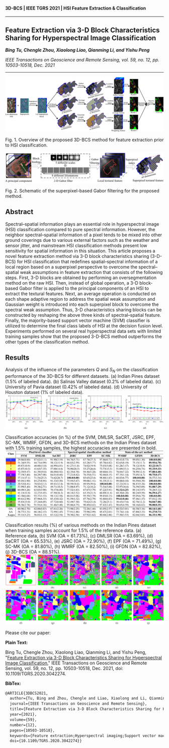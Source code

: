 #### 3D-BCS | IEEE TGRS 2021 | HSI Feature Extraction & Classification
---
## Feature Extraction via 3-D Block Characteristics Sharing for Hyperspectral Image Classification

***Bing Tu, Chengle Zhou, Xiaolong Liao, Qianming Li, and Yishu Peng***

*IEEE Transactions on Geoscience and Remote Sensing, vol. 59, no. 12, pp. 10503-10518, Dec. 2021*

---

![framework](https://github.com/chengle-zhou/MY-IMAGE/blob/5013b34ffbe56331ded9688d8c9c5122c5ff5ffb/3D-BCS/framework.png)

Fig. 1. Overview of the proposed 3D-BCS method for feature extraction prior to HSI classification.

![subfig1](https://github.com/chengle-zhou/MY-IMAGE/blob/5013b34ffbe56331ded9688d8c9c5122c5ff5ffb/3D-BCS/subfig1.png)

Fig. 2. Schematic of the superpixel-based Gabor filtering for the proposed method.


## Abstract

Spectral–spatial information plays an essential role in hyperspectral image (HSI) classification compared to pure spectral information. However, the neighbor spectral–spatial information of a pixel tends to be mixed into other ground coverings due to various external factors such as the weather and sensor jitter, and mainstream HSI classification methods present low sensitivity for spatial information in this situation. This article proposes a novel feature extraction method via 3-D block characteristics sharing (3-D-BCS) for HSI classification that redefines spatial–spectral information of a local region based on a superpixel perspective to overcome the spectral–spatial weak assumptions in feature extraction that consists of the following steps. First, 3-D blocks are obtained by performing an oversegmentation method on the raw HSI. Then, instead of global operation, a 3-D block-based Gabor filter is applied to the principal components of an HSI to extract the textural features. Next, an average operation is conducted on each shape adaptive region to address the spatial weak assumption and Gaussian weight is introduced into each superpixel block to overcome the spectral weak assumption. Thus, 3-D characteristics sharing blocks can be constructed by reshaping the above three kinds of spectral–spatial feature. Finally, the majority-based support vector machine (SVM) classifier is utilized to determine the final class labels of HSI at the decision fusion level. Experiments performed on several real hyperspectral data sets with limited training samples show that the proposed 3-D-BCS method outperforms the other types of the classification method.

## Results
Analysis of the influence of the parameters $Q$ and $S_N$ on the classification performance of the 3D-BCS for different datasets. (a) Indian Pines dataset (1.5\% of labeled data). (b) Salinas Valley dataset (0.2\% of labeled data). (c) University of Pavia dataset (0.42\% of labeled data). (d) University of Houston dataset (1\% of labeled data).
![result1](https://github.com/chengle-zhou/MY-IMAGE/blob/5013b34ffbe56331ded9688d8c9c5122c5ff5ffb/3D-BCS/result1.png)

Classification accuracies (in \%) of the SVM, DMLSR, SaCRT, JSRC, EPF, SC-MK, WMRF, GFDN, and 3D-BCS methods on the Indian Pines dataset with 1.5\% training samples, the highest accuracies are presented in bold.
![table1](https://github.com/chengle-zhou/MY-IMAGE/blob/5013b34ffbe56331ded9688d8c9c5122c5ff5ffb/3D-BCS/table1.png)

Classification results (\%) of various methods on the Indian Pines dataset when training samples account for 1.5\% of the reference data. (a) Reference data, (b) SVM (OA = 61.73\%), (c) DMLSR (OA = 63.69\%), (d) SaCRT (OA = 65.53\%), (e) JSRC (OA = 72.90\%), (f) EPF (OA = 71.49\%), (g) SC-MK (OA = 81.80\%), (h) WMRF (OA = 82.50\%), (i) GFDN (OA = 82.82\%), (j) 3D-BCS (OA = 88.51\%).
![result2](https://github.com/chengle-zhou/MY-IMAGE/blob/5013b34ffbe56331ded9688d8c9c5122c5ff5ffb/3D-BCS/result2.png)

Please cite our paper:

**Plain Text:**

Bing Tu, Chengle Zhou, Xiaolong Liao, Qianming Li, and Yishu Peng, "[Feature Extraction via 3-D Block Characteristics Sharing for Hyperspectral Image Classification](https://ieeexplore.ieee.org/document/9296974)," IEEE Transactions on Geoscience and Remote Sensing, vol. 59, no. 12, pp. 10503-10518, Dec. 2021, doi: 10.1109/TGRS.2020.3042274.

**BibTex:**

```latex
@ARTICLE{3DBCS2021,
  author={Tu, Bing and Zhou, Chengle and Liao, Xiaolong and Li, Qianming and Peng, Yishu},
  journal={IEEE Transactions on Geoscience and Remote Sensing}, 
  title={Feature Extraction via 3-D Block Characteristics Sharing for Hyperspectral Image Classification}, 
  year={2021},
  volume={59},
  number={12},
  pages={10503-10518},
  keywords={Feature extraction;Hyperspectral imaging;Support vector machines;Image segmentation;Dimensionality reduction;Shape;Principal component analysis;Feature extraction;hyperspectral image (HSI) classification;spectral–spatial weak assumptions;superpixel segmentation},
  doi={10.1109/TGRS.2020.3042274}}
```
